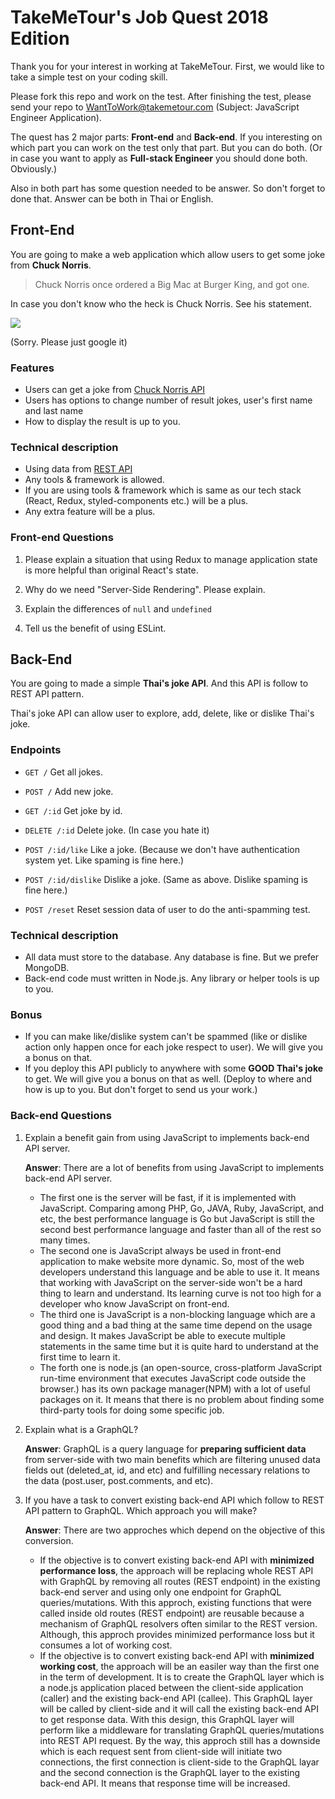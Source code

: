 # TakeMeTour's Job Quest 2018 Edition

Thank you for your interest in working at TakeMeTour. First, we would like to take a simple test on your coding skill.

Please fork this repo and work on the test. After finishing the test, please send your repo to WantToWork@takemetour.com (Subject: JavaScript Engineer Application).

The quest has 2 major parts: **Front-end** and **Back-end**. If you interesting on which part you can work on the test only that part. But you can do both. (Or in case you want to apply as **Full-stack Engineer** you should done both. Obviously.)

Also in both part has some question needed to be answer. So don't forget to done that. Answer can be both in Thai or English.

## Front-End

You are going to make a web application which allow users to get some joke from **Chuck Norris**.

> Chuck Norris once ordered a Big Mac at Burger King, and got one.

In case you don't know who the heck is Chuck Norris. See his statement.

![](https://blazepress.com/.image/c_limit%2Ccs_srgb%2Cq_auto:good%2Cw_620/MTI4OTk1Mjg4MDE3OTEzODY2/18.webp)

(Sorry. Please just google it)

### Features
- Users can get a joke from [Chuck Norris API](http://www.icndb.com/api/)
- Users has options to change number of result jokes, user's first name and last name
- How to display the result is up to you.

### Technical description
- Using data from [REST API](http://www.icndb.com/api/)
- Any tools & framework is allowed.
- If you are using tools & framework which is same as our tech stack (React, Redux, styled-components etc.) will be a plus.
- Any extra feature will be a plus.

### Front-end Questions

1. Please explain a situation that using Redux to manage application state is more helpful than original React's state.

2. Why do we need "Server-Side Rendering". Please explain.

3. Explain the differences of `null` and `undefined`

4. Tell us the benefit of using ESLint.

## Back-End

You are going to made a simple **Thai's joke API**. And this API is follow to REST API pattern.

Thai's joke API can allow user to explore, add, delete, like or dislike Thai's joke.

### Endpoints
- `GET /` Get all jokes.
- `POST /` Add new joke.
- `GET /:id` Get joke by id.
- `DELETE /:id` Delete joke. (In case you hate it)
- `POST /:id/like` Like a joke. (Because we don't have authentication system yet. Like spaming is fine here.)
- `POST /:id/dislike` Dislike a joke. (Same as above. Dislike spaming is fine here.)

- `POST /reset` Reset session data of user to do the anti-spamming test.

### Technical description
- All data must store to the database. Any database is fine. But we prefer MongoDB.
- Back-end code must written in Node.js. Any library or helper tools is up to you.

### Bonus
- If you can make like/dislike system can't be spammed (like or dislike action only happen once for each joke respect to user). We will give you a bonus on that.
- If you deploy this API publicly to anywhere with some **GOOD Thai's joke** to get. We will give you a bonus on that as well. (Deploy to where and how is up to you. But don't forget to send us your work.)

### Back-end Questions

1. Explain a benefit gain from using JavaScript to implements back-end API server.
    
    __Answer__: There are a lot of benefits from using JavaScript to implements back-end API server.
    - The first one is the server will be fast, if it is implemented with JavaScript. Comparing among PHP, Go, JAVA, Ruby, JavaScript, and etc, the best performance language is Go but JavaScript is still the second best performance language and faster than all of the rest so many times.
    - The second one is JavaScript always be used in front-end application to make website more dynamic. So, most of the web developers understand this language and be able to use it. It means that working with JavaScript on the server-side won't be a hard thing to learn and understand. Its learning curve is not too high for a developer who know JavaScript on front-end.
    - The third one is JavaScript is a non-blocking language which are a good thing and a bad thing at the same time depend on the usage and design. It makes JavaScript be able to execute multiple statements in the same time but it is quite hard to understand at the first time to learn it.
    - The forth one is node.js (an open-source, cross-platform JavaScript run-time environment that executes JavaScript code outside the browser.) has its own package manager(NPM) with a lot of useful packages on it. It means that there is no problem about finding some third-party tools for doing some specific job.

2. Explain what is a GraphQL?
    
    __Answer__: GraphQL is a query language for **preparing sufficient data** from server-side with two main benefits which are filtering unused data fields out (deleted_at, id, and etc) and fulfilling necessary relations to the data (post.user, post.comments, and etc).

3. If you have a task to convert existing back-end API which follow to REST API pattern to GraphQL. Which approach you will make?
    
    __Answer__: There are two approches which depend on the objective of this conversion. 
    - If the objective is to convert existing back-end API with **minimized performance loss**, the approach will be replacing whole REST API with GraphQL by removing all routes (REST endpoint) in the existing back-end server and using only one endpoint for GraphQL queries/mutations. With this approch, existing functions that were called inside old routes (REST endpoint) are reusable because a mechanism of GraphQL resolvers often similar to the REST version. Although, this approch provides minimized performance loss but it consumes a lot of working cost.
    - If the objective is to convert existing back-end API with **minimized working cost**, the approach will be an easiler way than the first one in the term of development. It is to create the GraphQL layer which is a node.js application placed between the client-side application (caller) and the existing back-end API (callee). This GraphQL layer will be called by client-side and it will call the existing back-end API to get response data. With this design, this GraphQL layer will perform like a middleware for translating GraphQL queries/mutations into REST API request. By the way, this approch still has a downside which is each request sent from client-side will initiate two connections, the first connection is client-side to the GraphQL layar and the second connection is the GraphQL layer to the existing back-end API. It means that response time will be increased.
